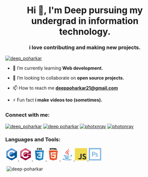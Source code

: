 <h1 align="center">Hi 👋, I'm Deep pursuing my undergrad in information technology.</h1>
<h3 align="center">i love contributing and making new projects.</h3>

<p align="left"> <a href="https://twitter.com/deep_poharkar" target="blank"><img src="https://img.shields.io/twitter/follow/deep_poharkar?logo=twitter&style=for-the-badge" alt="deep_poharkar" /></a> </p>

- 🌱 I’m currently learning **Web development.**

- 👯 I’m looking to collaborate on **open source projects.**

- 📫 How to reach me **deeppoharkar21@gmail.com**

- ⚡ Fun fact **i make videos too (sometimes).**

<h3 align="left">Connect with me:</h3>
<p align="left">
<a href="https://twitter.com/deep_poharkar" target="blank"><img align="center" src="https://raw.githubusercontent.com/rahuldkjain/github-profile-readme-generator/master/src/images/icons/Social/twitter.svg" alt="deep_poharkar" height="30" width="40" /></a>
<a href="https://linkedin.com/in/deep poharkar" target="blank"><img align="center" src="https://raw.githubusercontent.com/rahuldkjain/github-profile-readme-generator/master/src/images/icons/Social/linked-in-alt.svg" alt="deep poharkar" height="30" width="40" /></a>
<a href="https://instagram.com/photxnray" target="blank"><img align="center" src="https://raw.githubusercontent.com/rahuldkjain/github-profile-readme-generator/master/src/images/icons/Social/instagram.svg" alt="photxnray" height="30" width="40" /></a>
<a href="https://www.youtube.com/c/photonray" target="blank"><img align="center" src="https://raw.githubusercontent.com/rahuldkjain/github-profile-readme-generator/master/src/images/icons/Social/youtube.svg" alt="photonray" height="30" width="40" /></a>
</p>

<h3 align="left">Languages and Tools:</h3>
<p align="left"> <a href="https://www.cprogramming.com/" target="_blank" rel="noreferrer"> <img src="https://raw.githubusercontent.com/devicons/devicon/master/icons/c/c-original.svg" alt="c" width="40" height="40"/> </a> <a href="https://www.w3schools.com/cpp/" target="_blank" rel="noreferrer"> <img src="https://raw.githubusercontent.com/devicons/devicon/master/icons/cplusplus/cplusplus-original.svg" alt="cplusplus" width="40" height="40"/> </a> <a href="https://www.w3schools.com/css/" target="_blank" rel="noreferrer"> <img src="https://raw.githubusercontent.com/devicons/devicon/master/icons/css3/css3-original-wordmark.svg" alt="css3" width="40" height="40"/> </a> <a href="https://www.w3.org/html/" target="_blank" rel="noreferrer"> <img src="https://raw.githubusercontent.com/devicons/devicon/master/icons/html5/html5-original-wordmark.svg" alt="html5" width="40" height="40"/> </a> <a href="https://www.java.com" target="_blank" rel="noreferrer"> <img src="https://raw.githubusercontent.com/devicons/devicon/master/icons/java/java-original.svg" alt="java" width="40" height="40"/> </a> <a href="https://developer.mozilla.org/en-US/docs/Web/JavaScript" target="_blank" rel="noreferrer"> <img src="https://raw.githubusercontent.com/devicons/devicon/master/icons/javascript/javascript-original.svg" alt="javascript" width="40" height="40"/> </a> <a href="https://www.photoshop.com/en" target="_blank" rel="noreferrer"> <img src="https://raw.githubusercontent.com/devicons/devicon/master/icons/photoshop/photoshop-line.svg" alt="photoshop" width="40" height="40"/> </a> </p>

<p>&nbsp;<img align="center" src="https://github-readme-stats.vercel.app/api?username=deep-poharkar&show_icons=true&locale=en" alt="deep-poharkar" /></p>
